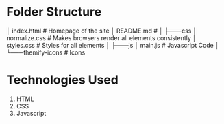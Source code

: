 Folder Structure
============================
│   index.html                  # Homepage of the site
│   README.md                   #
│
├───css
│       normalize.css           # Makes browsers render all elements consistently
│       styles.css              # Styles for all elements
│
├───js
│       main.js                 # Javascript Code
│
└───themify-icons               # Icons 


Technologies Used
============================
1. HTML
2. CSS
3. Javascript
